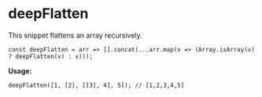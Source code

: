 # deepFlatten
This snippet flattens an array recursively.

```
const deepFlatten = arr => [].concat(...arr.map(v => (Array.isArray(v) ? deepFlatten(v) : v)));
```

**Usage:**
```
deepFlatten([1, [2], [[3], 4], 5]); // [1,2,3,4,5]
```
